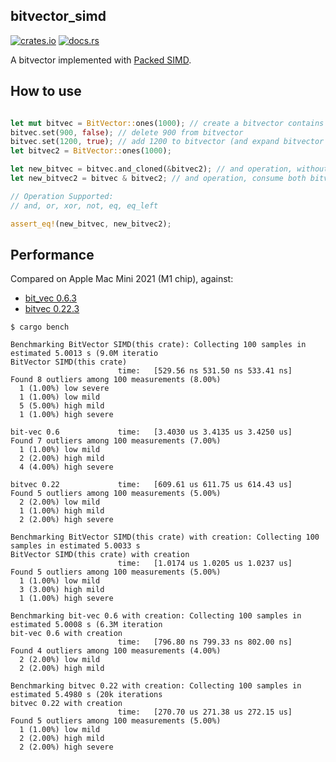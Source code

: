 ## bitvector\_simd

[![crates.io](https://img.shields.io/crates/v/bitvector-simd.svg)](https://crates.io/crates/bitvector_simd)
[![docs.rs](https://docs.rs/bitvector_simd/badge.svg)](https://docs.rs/bitvector_simd)


A bitvector implemented with [Packed SIMD](https://docs.rs/packed_simd).

## How to use


```rust

let mut bitvec = BitVector::ones(1000); // create a bitvector contains 0 ..= 999
bitvec.set(900, false); // delete 900 from bitvector
bitvec.set(1200, true); // add 1200 to bitvector (and expand bitvector to length 1201)
let bitvec2 = BitVector::ones(1000);

let new_bitvec = bitvec.and_cloned(&bitvec2); // and operation, without consume
let new_bitvec2 = bitvec & bitvec2; // and operation, consume both bitvector

// Operation Supported:
// and, or, xor, not, eq, eq_left

assert_eq!(new_bitvec, new_bitvec2);
```

## Performance 

Compared on Apple Mac Mini 2021 (M1 chip), against:

* [bit\_vec 0.6.3](https://docs.rs/bit-vec/0.6.3/bit_vec/index.html)
* [bitvec 0.22.3](https://docs.rs/bitvec/0.22.3/bitvec/index.html)


```
$ cargo bench       

Benchmarking BitVector SIMD(this crate): Collecting 100 samples in estimated 5.0013 s (9.0M iteratio                                                                                                    BitVector SIMD(this crate)                        
                        time:   [529.56 ns 531.50 ns 533.41 ns]
Found 8 outliers among 100 measurements (8.00%)
  1 (1.00%) low severe
  1 (1.00%) low mild
  5 (5.00%) high mild
  1 (1.00%) high severe

bit-vec 0.6             time:   [3.4030 us 3.4135 us 3.4250 us]                         
Found 7 outliers among 100 measurements (7.00%)
  1 (1.00%) low mild
  2 (2.00%) high mild
  4 (4.00%) high severe

bitvec 0.22             time:   [609.61 us 611.75 us 614.43 us]                        
Found 5 outliers among 100 measurements (5.00%)
  2 (2.00%) low mild
  1 (1.00%) high mild
  2 (2.00%) high severe

Benchmarking BitVector SIMD(this crate) with creation: Collecting 100 samples in estimated 5.0033 s                                                                                                     BitVector SIMD(this crate) with creation                        
                        time:   [1.0174 us 1.0205 us 1.0237 us]
Found 5 outliers among 100 measurements (5.00%)
  1 (1.00%) low mild
  3 (3.00%) high mild
  1 (1.00%) high severe

Benchmarking bit-vec 0.6 with creation: Collecting 100 samples in estimated 5.0008 s (6.3M iteration                                                                                                    bit-vec 0.6 with creation                        
                        time:   [796.80 ns 799.33 ns 802.00 ns]
Found 4 outliers among 100 measurements (4.00%)
  2 (2.00%) low mild
  2 (2.00%) high mild

Benchmarking bitvec 0.22 with creation: Collecting 100 samples in estimated 5.4980 s (20k iterations                                                                                                    bitvec 0.22 with creation                        
                        time:   [270.70 us 271.38 us 272.15 us]
Found 5 outliers among 100 measurements (5.00%)
  1 (1.00%) low mild
  2 (2.00%) high mild
  2 (2.00%) high severe
```
